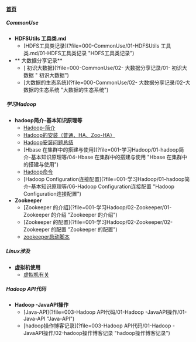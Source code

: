 
#### [首页](?file=home-首页)

##### CommonUse
- **HDFSUtils 工具类.md**
    - [HDFS工具类记录](?file=000-CommonUse/01-HDFSUtils 工具类.md/01-HDFS工具类记录 "HDFS工具类记录")
- ** 大数据分享记录**
    - [ 初识大数据](?file=000-CommonUse/02- 大数据分享记录/01- 初识大数据 " 初识大数据")
    - [大数据的生态系统](?file=000-CommonUse/02- 大数据分享记录/02-大数据的生态系统 "大数据的生态系统")

##### 学习Hadoop
- **hadoop简介-基本知识原理等**
    - [Hadoop-简介](?file=001-学习Hadoop/01-hadoop简介-基本知识原理等/01-Hadoop-简介 "Hadoop-简介")
    - [Hadoop的安装（普通、HA、Zoo-HA）](?file=001-学习Hadoop/01-hadoop简介-基本知识原理等/02-Hadoop的安装（普通、HA、Zoo-HA） "Hadoop的安装（普通、HA、Zoo-HA）")
    - [Hadoop安装问题总结](?file=001-学习Hadoop/01-hadoop简介-基本知识原理等/03-Hadoop安装问题总结 "Hadoop安装问题总结")
    - [Hbase 在集群中的搭建与使用](?file=001-学习Hadoop/01-hadoop简介-基本知识原理等/04-Hbase 在集群中的搭建与使用 "Hbase 在集群中的搭建与使用")
    - [Hadoop命令](?file=001-学习Hadoop/01-hadoop简介-基本知识原理等/05-Hadoop命令 "Hadoop命令")
    - [Hadoop Configuration连接配置](?file=001-学习Hadoop/01-hadoop简介-基本知识原理等/06-Hadoop Configuration连接配置 "Hadoop Configuration连接配置")
- **Zookeeper**
    - [Zookeeper 的介绍](?file=001-学习Hadoop/02-Zookeeper/01-Zookeeper 的介绍 "Zookeeper 的介绍")
    - [Zookeeper 的配置](?file=001-学习Hadoop/02-Zookeeper/02-Zookeeper 的配置 "Zookeeper 的配置")
    - [zookeeper启动脚本](?file=001-学习Hadoop/02-Zookeeper/04-zookeeper启动脚本 "zookeeper启动脚本")

##### Linux涉及
- **虚拟机使用**
    - [虚拟机有关](?file=002-Linux涉及/02-虚拟机使用/01-虚拟机有关 "虚拟机有关")

##### Hadoop API代码
- **Hadoop -JavaAPI操作**
    - [Java-API](?file=003-Hadoop API代码/01-Hadoop -JavaAPI操作/01-Java-API "Java-API")
    - [hadoop操作博客记录](?file=003-Hadoop API代码/01-Hadoop -JavaAPI操作/02-hadoop操作博客记录 "hadoop操作博客记录")
